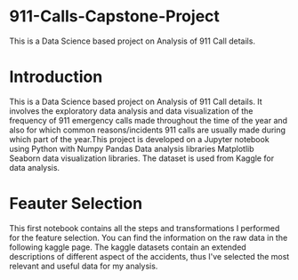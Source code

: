 # 911-Calls-Capstone-Project
This is a Data Science based project on Analysis of 911 Call details.

# Introduction

This is a Data Science based project on Analysis of 911 Call details. It involves the exploratory data analysis and data visualization of the frequency of 911 emergency calls made throughout the time of the year and also for which common reasons/incidents 911 calls are usually made during which part of the year.This project is developed on a 
Jupyter notebook using Python with 
Numpy 
Pandas 
Data analysis libraries 
Matplotlib  
Seaborn data visualization libraries. 
The dataset is used from Kaggle for data analysis.

# Feauter Selection

This first notebook contains all the steps and transformations I performed for the feature selection. You can find the information on the raw data in the following kaggle page. The kaggle datasets contain an extended descriptions of different aspect of the accidents, thus I've selected the most relevant and useful data for my analysis.
